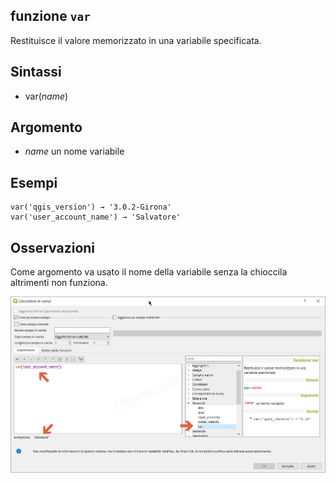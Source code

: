 ## funzione `var`

Restituisce il valore memorizzato in una variabile specificata.

## Sintassi

* var(*name*)

## Argomento

* *name* un nome variabile

## Esempi
```
var('qgis_version') → '3.0.2-Girona'
var('user_account_name') → 'Salvatore'
```

## Osservazioni

Come argomento va usato il nome della variabile senza la chioccila altrimenti non funziona.

![](/img/generale/var1.png)
